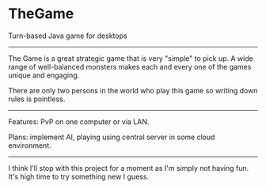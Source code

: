 # TheGame
Turn-based Java game for desktops

--------------

The Game is a great strategic game that is very "simple" to pick up. A wide range of well-balanced monsters makes each and every one of the games unique and engaging.

There are only two persons in the world who play this game so writing down rules is pointless.

----------

Features: PvP on one computer or via LAN.

Plans: implement AI, playing using central server in some cloud environment.

--------------

I think I'll stop with this project for a moment as I'm simply not having fun. It's high time to try something new I guess.